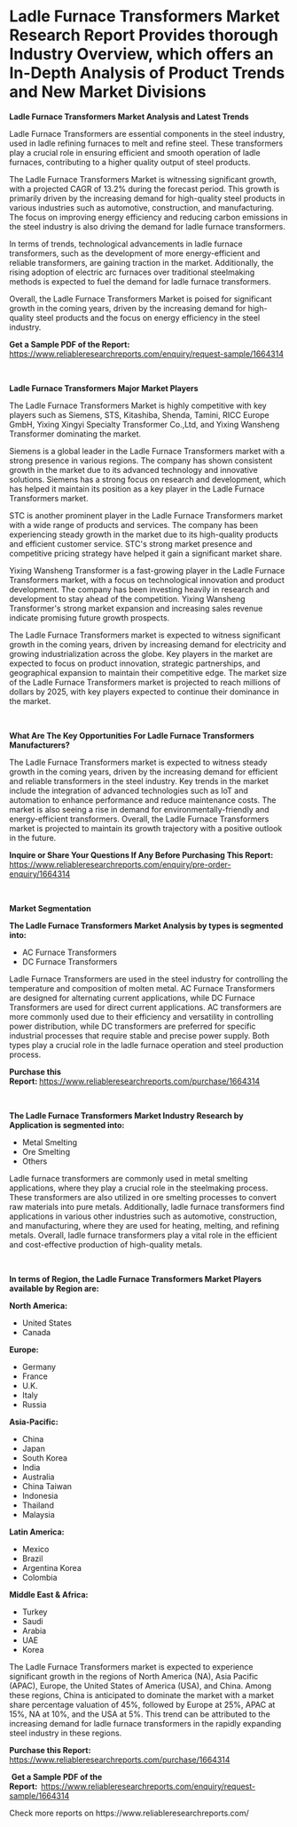 <p><h1>Ladle Furnace Transformers Market Research Report Provides thorough Industry Overview, which offers an In-Depth Analysis of Product Trends and New Market Divisions</h1></p><p><strong>Ladle Furnace Transformers Market Analysis and Latest Trends</strong></p>
<p><p>Ladle Furnace Transformers are essential components in the steel industry, used in ladle refining furnaces to melt and refine steel. These transformers play a crucial role in ensuring efficient and smooth operation of ladle furnaces, contributing to a higher quality output of steel products.</p><p>The Ladle Furnace Transformers Market is witnessing significant growth, with a projected CAGR of 13.2% during the forecast period. This growth is primarily driven by the increasing demand for high-quality steel products in various industries such as automotive, construction, and manufacturing. The focus on improving energy efficiency and reducing carbon emissions in the steel industry is also driving the demand for ladle furnace transformers.</p><p>In terms of trends, technological advancements in ladle furnace transformers, such as the development of more energy-efficient and reliable transformers, are gaining traction in the market. Additionally, the rising adoption of electric arc furnaces over traditional steelmaking methods is expected to fuel the demand for ladle furnace transformers.</p><p>Overall, the Ladle Furnace Transformers Market is poised for significant growth in the coming years, driven by the increasing demand for high-quality steel products and the focus on energy efficiency in the steel industry.</p></p>
<p><strong>Get a Sample PDF of the Report:&nbsp;</strong> <a href="https://www.reliableresearchreports.com/enquiry/request-sample/1664314">https://www.reliableresearchreports.com/enquiry/request-sample/1664314</a></p>
<p>&nbsp;</p>
<p><strong>Ladle Furnace Transformers Major Market Players</strong></p>
<p><p>The Ladle Furnace Transformers Market is highly competitive with key players such as Siemens, STS, Kitashiba, Shenda, Tamini, RICC Europe GmbH, Yixing Xingyi Specialty Transformer Co.,Ltd, and Yixing Wansheng Transformer dominating the market. </p><p>Siemens is a global leader in the Ladle Furnace Transformers market with a strong presence in various regions. The company has shown consistent growth in the market due to its advanced technology and innovative solutions. Siemens has a strong focus on research and development, which has helped it maintain its position as a key player in the Ladle Furnace Transformers market.</p><p>STC is another prominent player in the Ladle Furnace Transformers market with a wide range of products and services. The company has been experiencing steady growth in the market due to its high-quality products and efficient customer service. STC's strong market presence and competitive pricing strategy have helped it gain a significant market share.</p><p>Yixing Wansheng Transformer is a fast-growing player in the Ladle Furnace Transformers market, with a focus on technological innovation and product development. The company has been investing heavily in research and development to stay ahead of the competition. Yixing Wansheng Transformer's strong market expansion and increasing sales revenue indicate promising future growth prospects.</p><p>The Ladle Furnace Transformers market is expected to witness significant growth in the coming years, driven by increasing demand for electricity and growing industrialization across the globe. Key players in the market are expected to focus on product innovation, strategic partnerships, and geographical expansion to maintain their competitive edge. The market size of the Ladle Furnace Transformers market is projected to reach millions of dollars by 2025, with key players expected to continue their dominance in the market.</p></p>
<p>&nbsp;</p>
<p><strong>What Are The Key Opportunities For Ladle Furnace Transformers Manufacturers?</strong></p>
<p><p>The Ladle Furnace Transformers market is expected to witness steady growth in the coming years, driven by the increasing demand for efficient and reliable transformers in the steel industry. Key trends in the market include the integration of advanced technologies such as IoT and automation to enhance performance and reduce maintenance costs. The market is also seeing a rise in demand for environmentally-friendly and energy-efficient transformers. Overall, the Ladle Furnace Transformers market is projected to maintain its growth trajectory with a positive outlook in the future.</p></p>
<p><strong>Inquire or Share Your Questions If Any Before Purchasing This Report:</strong> <a href="https://www.reliableresearchreports.com/enquiry/pre-order-enquiry/1664314">https://www.reliableresearchreports.com/enquiry/pre-order-enquiry/1664314</a></p>
<p>&nbsp;</p>
<p><strong>Market Segmentation</strong></p>
<p><strong>The Ladle Furnace Transformers Market Analysis by types is segmented into:</strong></p>
<p><ul><li>AC Furnace Transformers</li><li>DC Furnace Transformers</li></ul></p>
<p><p>Ladle Furnace Transformers are used in the steel industry for controlling the temperature and composition of molten metal. AC Furnace Transformers are designed for alternating current applications, while DC Furnace Transformers are used for direct current applications. AC transformers are more commonly used due to their efficiency and versatility in controlling power distribution, while DC transformers are preferred for specific industrial processes that require stable and precise power supply. Both types play a crucial role in the ladle furnace operation and steel production process.</p></p>
<p><strong>Purchase this Report:&nbsp;</strong><a href="https://www.reliableresearchreports.com/purchase/1664314">https://www.reliableresearchreports.com/purchase/1664314</a></p>
<p>&nbsp;</p>
<p><strong>The Ladle Furnace Transformers Market Industry Research by Application is segmented into:</strong></p>
<p><ul><li>Metal Smelting</li><li>Ore Smelting</li><li>Others</li></ul></p>
<p><p>Ladle furnace transformers are commonly used in metal smelting applications, where they play a crucial role in the steelmaking process. These transformers are also utilized in ore smelting processes to convert raw materials into pure metals. Additionally, ladle furnace transformers find applications in various other industries such as automotive, construction, and manufacturing, where they are used for heating, melting, and refining metals. Overall, ladle furnace transformers play a vital role in the efficient and cost-effective production of high-quality metals.</p></p>
<p>&nbsp;</p>
<p><strong>In terms of Region, the Ladle Furnace Transformers Market Players available by Region are:</strong></p>
<p>
    <p> <strong> North America: </strong>
        <ul>
            <li>United States</li>
            <li>Canada</li>
        </ul>
        </p> 
    <p> <strong> Europe: </strong>
        <ul>
            <li>Germany</li>
            <li>France</li>
            <li>U.K.</li>
            <li>Italy</li>
            <li>Russia</li>
        </ul>
        </p> 
    <p> <strong> Asia-Pacific: </strong>
        <ul>
            <li>China</li>
            <li>Japan</li>
            <li>South Korea</li>
            <li>India</li>
            <li>Australia</li>
            <li>China Taiwan</li>
            <li>Indonesia</li>
            <li>Thailand</li>
            <li>Malaysia</li>
        </ul>
        </p> 
    <p> <strong> Latin America: </strong>
        <ul>
            <li>Mexico</li>
            <li>Brazil</li>
            <li>Argentina Korea</li>
            <li>Colombia</li>
        </ul>
        </p> 
    <p> <strong> Middle East & Africa: </strong>
        <ul>
            <li>Turkey</li>
            <li>Saudi</li>
            <li>Arabia</li>
            <li>UAE</li>
            <li>Korea</li>
        </ul>
    </p>
    </p>
<p><p>The Ladle Furnace Transformers market is expected to experience significant growth in the regions of North America (NA), Asia Pacific (APAC), Europe, the United States of America (USA), and China. Among these regions, China is anticipated to dominate the market with a market share percentage valuation of 45%, followed by Europe at 25%, APAC at 15%, NA at 10%, and the USA at 5%. This trend can be attributed to the increasing demand for ladle furnace transformers in the rapidly expanding steel industry in these regions.</p></p>
<p><strong>Purchase this Report: </strong><a href="https://www.reliableresearchreports.com/purchase/1664314">https://www.reliableresearchreports.com/purchase/1664314</a></p>
<p>&nbsp;<strong>Get a Sample PDF of the Report:&nbsp;&nbsp;</strong><a href="https://www.reliableresearchreports.com/enquiry/request-sample/1664314">https://www.reliableresearchreports.com/enquiry/request-sample/1664314</a></p>
<p><strong></strong></p>
<p>Check more reports on https://www.reliableresearchreports.com/</p>
